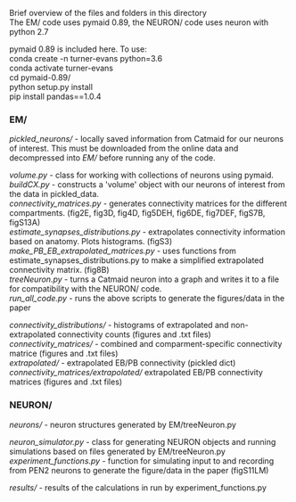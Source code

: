 Brief overview of the files and folders in this directory\
The EM/ code uses pymaid 0.89, the NEURON/ code uses neuron with python 2.7

pymaid 0.89 is included here. To use:\
conda create -n turner-evans python=3.6\
conda activate turner-evans\
cd pymaid-0.89/\
python setup.py install\
pip install pandas==1.0.4

### EM/

_pickled_neurons/_ - locally saved information from Catmaid for our neurons of interest. This must be downloaded from the online data and decompressed into _EM/_ before running any of the code.

_volume.py_ - class for working with collections of neurons using pymaid.\
_buildCX.py_ - constructs a 'volume' object with our neurons of interest from the data in pickled_data.\
_connectivity_matrices.py_ - generates connectivity matrices for the different compartments. (fig2E, fig3D, fig4D, fig5DEH, fig6DE, fig7DEF, figS7B, figS13A)\
_estimate_synapses_distributions.py_ - extrapolates connectivity information based on anatomy. Plots histograms. (figS3)\
_make_PB_EB_extrapolated_matrices.py_ - uses functions from estimate_synapses_distributions.py to make a simplified extrapolated connectivity matrix. (fig8B)\
_treeNeuron.py_ - turns a Catmaid neuron into a graph and writes it to a file for compatibility with the NEURON/ code.\
_run_all_code.py_ - runs the above scripts to generate the figures/data in the paper

_connectivity_distributions/_ - histograms of extrapolated and non-extrapolated connectivity counts (figures and .txt files)\
_connectivity_matrices/_ - combined and comparment-specific connectivity matrice (figures and .txt files)\
_extrapolated/_ - extrapolated EB/PB connectivity (pickled dict)\
_connectivity_matrices/extrapolated/_ extrapolated EB/PB connectivity matrices (figures and .txt files)

### NEURON/

_neurons/_ - neuron structures generated by EM/treeNeuron.py

_neuron_simulator.py_ - class for generating NEURON objects and running simulations based on files generated by EM/treeNeuron.py\
_experiment_functions.py_ - function for simulating input to and recording from PEN2 neurons to generate the figure/data in the paper (figS11LM)

_results/_ - results of the calculations in run by experiment_functions.py
